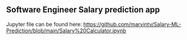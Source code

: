 ## Software Engineer Salary prediction app

Jupyter file can be found here: https://github.com/marvintv/Salary-ML-Prediction/blob/main/Salary%20Calculator.ipynb

